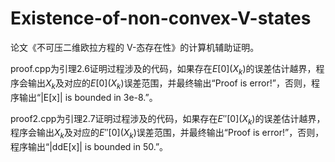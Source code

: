 # Existence-of-non-convex-V-states
论文《不可压二维欧拉方程的 V-态存在性》的计算机辅助证明。

proof.cpp为引理2.6证明过程涉及的代码，如果存在$E[0](X_k)$的误差估计越界，程序会输出$X_k$及对应的$E[0](X_k)$误差范围，并最终输出“Proof is error!”，否则，程序输出“|E[x]| is bounded in 3e-8.”。

proof2.cpp为引理2.7证明过程涉及的代码，如果存在$E''[0](X_k)$的误差估计越界，程序会输出$X_k$及对应的$E''[0](X_k)$误差范围，并最终输出“Proof is error!”，否则，程序输出“|ddE[x]| is bounded in 50.”。

